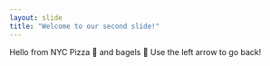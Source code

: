 ```yaml
---
layout: slide
title: "Welcome to our second slide!"
---
```

Hello from NYC
Pizza 🍕 and bagels 🥯
Use the left arrow to go back!
